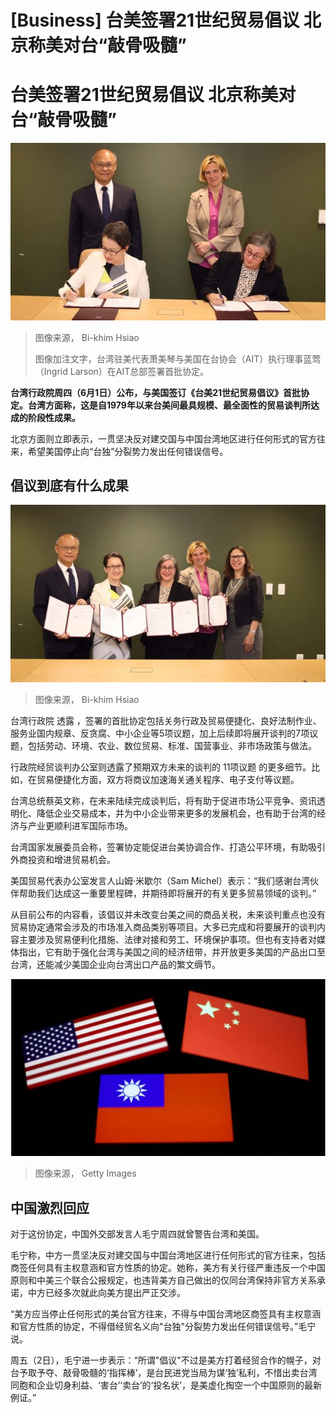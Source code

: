 # [Business] 台美签署21世纪贸易倡议 北京称美对台“敲骨吸髓”

#  台美签署21世纪贸易倡议 北京称美对台“敲骨吸髓”


![Bi-khim Hsiao](_129967071_350857199_805843410964198_6163248670180991121_n.jpg)

> 图像来源，  Bi-khim Hsiao
>
> 图像加注文字，台湾驻美代表萧美琴与美国在台协会（AIT）执行理事蓝莺（Ingrid Larson）在AIT总部签署首批协定。

**台湾行政院周四（6月1日）公布，与美国签订《台美21世纪贸易倡议》首批协定。台湾方面称，这是自1979年以来台美间最具规模、最全面性的贸易谈判所达成的阶段性成果。**

北京方面则立即表示，一贯坚决反对建交国与中国台湾地区进行任何形式的官方往来，希望美国停止向“台独”分裂势力发出任何错误信号。

##  倡议到底有什么成果

![Bi-khim Hsiao](_129966328_351103131_798887881762793_5582211598430148576_n.jpg)

> 图像来源，  Bi-khim Hsiao

台湾行政院 透露  ，签署的首批协定包括关务行政及贸易便捷化、良好法制作业、服务业国内规章、反贪腐、中小企业等5项议题，加上后续即将展开谈判的7项议题，包括劳动、环境、农业、数位贸易、标准、国营事业、非市场政策与做法。

行政院经贸谈判办公室则透露了预期双方未来的谈判的 11项议题  的更多细节。比如，在贸易便捷化方面，双方将商议加速海关通关程序、电子支付等议题。

台湾总统蔡英文称，在未来陆续完成谈判后，将有助于促进市场公平竞争、资讯透明化、降低企业交易成本，并为中小企业带来更多的发展机会，也有助于台湾的经济与产业更顺利进军国际市场。

台湾国家发展委员会称，签署协定能促进台美协调合作、打造公平环境，有助吸引外商投资和增进贸易机会。

美国贸易代表办公室发言人山姆·米歇尔（Sam Michel）表示：“我们感谢台湾伙伴帮助我们达成这一重要里程碑，并期待即将展开的有关更多贸易领域的谈判。”

从目前公布的内容看，该倡议并未改变台美之间的商品关税，未来谈判重点也没有贸易协定通常会涉及的市场准入商品类别等项目。大多已完成和将要展开的谈判内容主要涉及贸易便利化措施、法律对接和劳工、环境保护事项。但也有支持者对媒体指出，它有助于强化台湾与美国之间的经济纽带，并开放更多美国的产品出口至台湾，还能减少美国企业向台湾出口产品的繁文缛节。

![2](_129966324_gettyimages-1251758752.jpg)

> 图像来源，  Getty Images

##  中国激烈回应

对于这份协定，中国外交部发言人毛宁周四就曾警告台湾和美国。

毛宁称，中方一贯坚决反对建交国与中国台湾地区进行任何形式的官方往来，包括商签任何具有主权意涵和官方性质的协定。她称，美方有关行径严重违反一个中国原则和中美三个联合公报规定，也违背美方自己做出的仅同台湾保持非官方关系承诺，中方已经多次就此向美方提出严正交涉。

“美方应当停止任何形式的美台官方往来，不得与中国台湾地区商签具有主权意涵和官方性质的协定，不得借经贸名义向"台独"分裂势力发出任何错误信号。”毛宁说。

周五（2日），毛宁进一步表示：“所谓"倡议"不过是美方打着经贸合作的幌子，对台予取予夺、敲骨吸髓的‘指挥棒’，是台民进党当局为谋‘独’私利，不惜出卖台湾同胞和企业切身利益、‘害台’‘卖台’的‘投名状’，是美虚化掏空一个中国原则的最新例证。”


